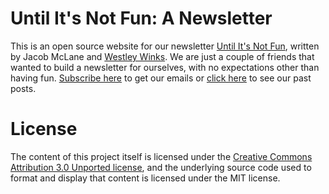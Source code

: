 # Until It's Not Fun: A Newsletter
This is an open source website for our newsletter [Until It's Not Fun](https://untilitsnotfun.com), written by Jacob McLane and [Westley Winks](https://westleywinks.com). We are just a couple of friends that wanted to build a newsletter for ourselves, with no expectations other than having fun. [Subscribe here](https://buttondown.email/Westley-Winks) to get our emails or [click here](https://untilitsnotfun.com) to see our past posts.

# License
The content of this project itself is licensed under the [Creative Commons Attribution 3.0 Unported license](https://creativecommons.org/licenses/by/3.0/), and the underlying source code used to format and display that content is licensed under the MIT license.